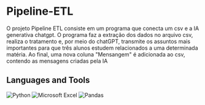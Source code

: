 # Pipeline-ETL

O projeto Pipeline ETL consiste em um programa que conecta um csv e a IA generativa chatgpt. O programa faz a extração dos dados no arquivo csv, realiza o tratamento e, por meio do chatGPT, transmite os assuntos mais importantes para que três alunos estudem relacionados a uma determinada matéria. Ao final, uma nova coluna "Mensangem" é adicionada ao csv, contendo as mensagens criadas pela IA

## Languages and Tools 
![Python](https://img.shields.io/badge/python-3670A0?style=for-the-badge&logo=python&logoColor=ffdd54)
![Microsoft Excel](https://img.shields.io/badge/Microsoft_Excel-217346?style=for-the-badge&logo=microsoft-excel&logoColor=white)
![Pandas](https://img.shields.io/badge/pandas-%23150458.svg?style=for-the-badge&logo=pandas&logoColor=white)
